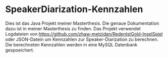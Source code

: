 # SpeakerDiarization-Kennzahlen
Dies ist das Java Projekt meiner Masterthesis. 
Die genaue Dokumentation dazu ist in meiner Masterthesis zu finden.
Das Projekt verwendet Logdateien von https://github.com/zhaw-metzidan/RedenIstGold-InselSpiel oder JSON-Datein um Kennzahlen zur Speaker-Diarization zu berechnen.
Die berechneten Kennzahlen werden in eine MySQL Datenbank gespoeichert.
